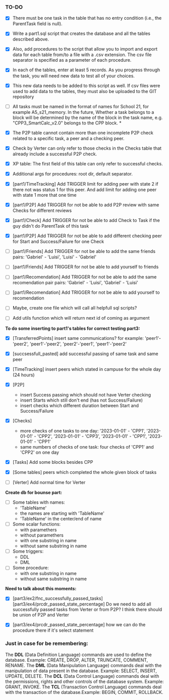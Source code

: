 ### TO-DO
- [x] There must be one task in the table that has no entry condition (i.e., the ParentTask field is null).

- [x] Write a part1.sql script that creates the database and all the tables described above.

- [x] Also, add procedures to the script that allow you to import and export data for each table from/to a file with a .csv extension.
The csv file separator is specified as a parameter of each procedure.

- [x] In each of the tables, enter at least 5 records.
As you progress through the task, you will need new data to test all of your choices.

- [x] This new data needs to be added to this script as well.
If csv files were used to add data to the tables, they must also be uploaded to the GIT repository

- [ ] All tasks must be named in the format of names for School 21, for example A5_s21_memory.
In the future, Whether a task belongs to a block will be determined by the name of the block in the task name, e.g. "CPP3_SmartCalc_v2.0" belongs to the CPP block. *

- [x] The P2P table cannot contain more than one incomplete P2P check related to a specific task, a peer and a checking peer.

- [x] Сheck by Verter can only refer to those checks in the Checks table that already include a successful P2P check.

- [x] XP table: The first field of this table can only refer to successful checks.

- [x] Additional args for procedures: root dir, default separator.

- [x] [part1/TimeTracking] Add TRIGGER limit for adding peer with state 2 if there not was  status 1 for this peer. And add limit for adding one peer with state 1 more that one time

- [x] [part1/P2P] Add TRIGGER for not be able to add P2P review with same Checks for different reviews

- [x] [part1/Check] Add TRIGGER for not be able to add Check to Task if the guy didn't do ParentTask of this task

- [x] [part1/P2P] Add TRIGGER for not be able to add different checking peer for Start and Success/Failure for one Check

- [ ] [part1/Friends] Add TRIGGER for not be able to add the same friends pairs: 'Gabriel' - 'Luisi', 'Luisi' - 'Gabriel'

- [ ] [part1/Friends] Add TRIGGER for not be able to add yourself to friends

- [ ] [part1/Recomendation] Add TRIGGER for not be able to add the same recomendation pair pairs: 'Gabriel' - 'Luisi', 'Gabriel' - 'Luisi'

- [ ] [part1/Recomendation] Add TRIGGER for not be able to add yourself to recomendation

- [ ] Maybe, create one file which will call all helpfull sql scripts?

- [ ] Add utils function which will return next id of coming as argument


**To do some inserting to part1's tables for correct testing part3:**

- [x] [TransferredPoints] insert same communications? for example: 'peer1'-'peer2', 'peer1'-'peer2', 'peer2'-'peer1', 'peer1'-'peer2'
- [x] [succsessfull_pasted] add successful passing of same task and same peer
- [x] [TimeTracking] insert peers which stated in campuse for the whole day (24 hours)
- [x] [P2P]
	- insert Success passing which should not have Verter checking
	- insert Starts which still don't end (has not Success/Failure)
	- insert checks which different duration between Start and Success/Failure
- [x] [Checks]
	- more checks of one tasks to one day: '2023-01-01' - 'CPP1', '2023-01-01' - 'CPP2', '2023-01-01' - 'CPP3', '2023-01-01' - 'CPP1', '2023-01-01' - 'CPP1'
	- same numbers of checks of one task: four checks of 'CPP1' and 'CPP2' on one day
- [x] [Tasks] Add some blocks besides CPP
- [x] [Some tables] peers which completed the whole given block of tasks
- [ ] [Verter] Add normal time for Verter


**Create db for bounse part:**
- [ ] Some tables with names:
	- 'TableName'
	- the names are starting with 'TableName'
	- 'TableName' in the center/end of name
- [ ] Some scalar functions:
	- with paramethers
	- without paramethers
	- with one substring in name
	- without same substring in name
- [ ] Some triggers:
	- DDL
	- DML
- [ ] Some procedure:
	- with one substring in name
	- without same substring in name



**Need to talk about this moments:**

- [x] [part3/ex2/fnc_successfully_passed_tasks] [part3/ex4/prcdr_passed_state_percentage] Do we need to add all successfully passed tasks from Verter or from P2P? I think there should be union of P2P and Verter

- [x] [part3/ex4/prcdr_passed_state_percentage] how we can do the procedure there if it's select statement



### Just in case for be remembering:
The **DDL** (Data Definition Language) commands are used to define the database. Example: CREATE, DROP, ALTER, TRUNCATE, COMMENT, RENAME.
The **DML** (Data Manipulation Language) commands deal with the manipulation of data present in the database. Example: SELECT, INSERT, UPDATE, DELETE.
The **DCL** (Data Control Language) commands deal with the permissions, rights and other controls of the database system. Example: GRANT, INVOKE.
The **TCL** (Transaction Control Language) commands deal with the transaction of the database.Example: BEGIN, COMMIT, ROLLBACK.
